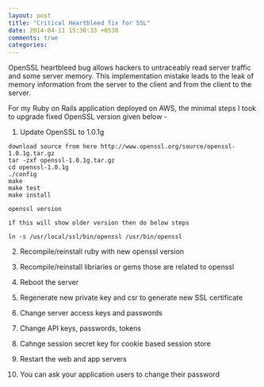 ```yaml
---
layout: post
title: "Critical Heartbleed fix for SSL"
date: 2014-04-11 15:30:33 +0530
comments: true
categories: 
---
```


OpenSSL heartbleed bug allows hackers to untraceably read server traffic and some server memory. This implementation mistake leads to the leak of memory information from the server to the client and from the client to the server. 


For my Ruby on Rails application deployed on AWS, the minimal steps I took to upgrade fixed OpenSSL version given below - 

  1) Update OpenSSL to 1.0.1g <!--more-->

    download source from here http://www.openssl.org/source/openssl-1.0.1g.tar.gz
    tar -zxf openssl-1.0.1g.tar.gz 
    cd openssl-1.0.1g
    ./config
    make
    make test
    make install

    openssl version
    
    if this will show older version then do below steps
    
    ln -s /usr/local/ssl/bin/openssl /usr/bin/openssl

  2) Recompile/reinstall ruby with new openssl version

  3) Recompile/reinstall libriaries or gems those are related to openssl

  4) Reboot the server

  5) Regenerate new private key and csr to generate new SSL certificate

  6) Change server access keys and passwords

  7) Change API keys, passwords, tokens

  8) Cahnge session secret key for cookie based session store

  9) Restart the web and app servers

  10) You can ask your application users to change their password



